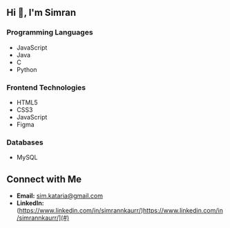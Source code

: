 ## Hi 👋, I'm Simran

### Programming Languages
- JavaScript
- Java
- C
- Python

### Frontend Technologies
- HTML5
- CSS3
- JavaScript
- Figma

### Databases
- MySQL

## Connect with Me

- **Email:** [sim.kataria@gmail.com](mailto:sim.kataria@gmail.com)
- **LinkedIn:** (https://www.linkedin.com/in/simrannkaurr/)https://www.linkedin.com/in/simrannkaurr/](#)
